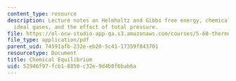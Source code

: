 ```yaml
---
content_type: resource
description: Lecture notes on Helmholtz and Gibbs free energy, chemical equilibrium,
  ideal gases, and the effect of total pressure.
file: https://ol-ocw-studio-app-qa.s3.amazonaws.com/courses/5-60-thermodynamics-kinetics-spring-2008/52946f97fcb18850c32e9d4b8f6bab6a_5_60_lecture15.pdf
file_type: application/pdf
parent_uid: 74591afb-232e-eb20-5c41-17359f843701
resourcetype: Document
title: Chemical Equilibrium
uid: 52946f97-fcb1-8850-c32e-9d4b8f6bab6a
---
```

